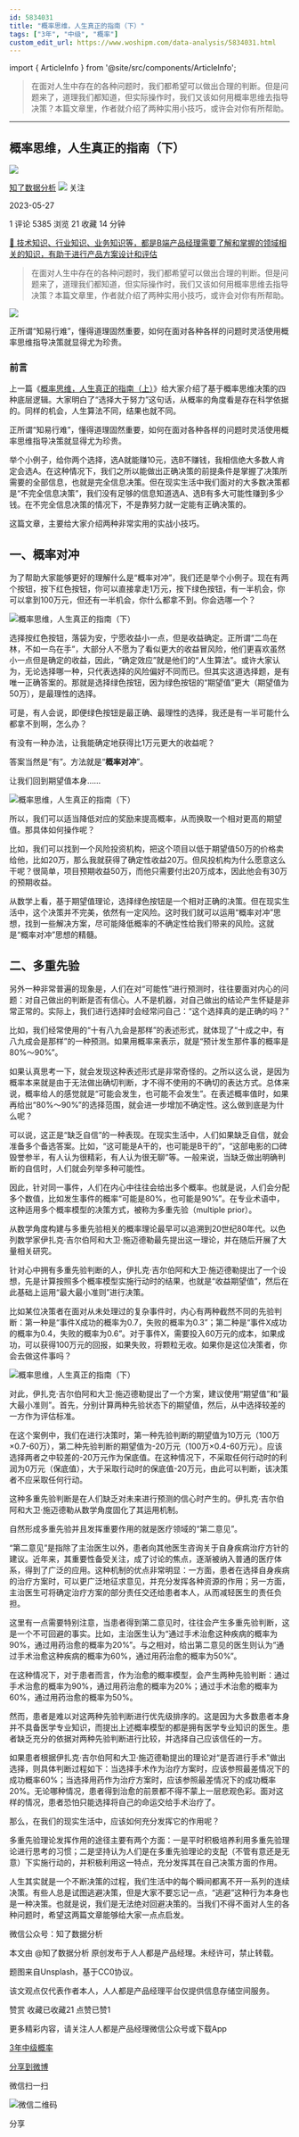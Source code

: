 ```yaml
---
id: 5834031
title: "概率思维，人生真正的指南（下）"
tags: ["3年", "中级", "概率"]
custom_edit_url: https://www.woshipm.com/data-analysis/5834031.html
---
```

import { ArticleInfo } from '@site/src/components/ArticleInfo';

<ArticleInfo
    author="知了数据分析"
    authorLink="https://www.woshipm.com/u/1217498"
    published="2023-05-27"
    views={5385}
    comments={1}
    collects={21}
/>

> 在面对人生中存在的各种问题时，我们都希望可以做出合理的判断。但是问题来了，道理我们都知道，但实际操作时，我们又该如何用概率思维去指导决策？本篇文章里，作者就介绍了两种实用小技巧，或许会对你有所帮助。

---

## 概率思维，人生真正的指南（下）

[![](https://image.woshipm.com/wp-files/2021/04/6eziBPkYVWerJXoMM58b.png!/both/72x72)](https://www.woshipm.com/u/1217498)

[知了数据分析](https://www.woshipm.com/u/1217498) ![](https://static.woshipm.com/tag/1101_1@2x.png) 关注

2023-05-27

1 评论 5385 浏览 21 收藏 14 分钟

[🔗 技术知识、行业知识、业务知识等，都是B端产品经理需要了解和掌握的领域相关的知识，有助于进行产品方案设计和评估](https://ke.qidianla.com/courses/bcpm)

> 在面对人生中存在的各种问题时，我们都希望可以做出合理的判断。但是问题来了，道理我们都知道，但实际操作时，我们又该如何用概率思维去指导决策？本篇文章里，作者就介绍了两种实用小技巧，或许会对你有所帮助。

![](https://image.woshipm.com/wp-files/2023/05/bTJ5oB0PhBvajs1jULOj.jpg)

正所谓“知易行难”，懂得道理固然重要，如何在面对各种各样的问题时灵活使用概率思维指导决策就显得尤为珍贵。

### 前言

上一篇《[概率思维，人生真正的指南（上）](https://www.woshipm.com/data-analysis/5830950.html)》给大家介绍了基于概率思维决策的四种底层逻辑。大家明白了“选择大于努力”这句话，从概率的角度看是存在科学依据的。同样的机会，人生算法不同，结果也就不同。

正所谓“知易行难”，懂得道理固然重要，如何在面对各种各样的问题时灵活使用概率思维指导决策就显得尤为珍贵。

举个小例子，给你两个选择，选A就能赚10元，选B不赚钱，我相信绝大多数人肯定会选A。在这种情况下，我们之所以能做出正确决策的前提条件是掌握了决策所需要的全部信息，也就是完全信息决策。但在现实生活中我们面对的大多数决策都是“不完全信息决策”，我们没有足够的信息知道选A、选B有多大可能性赚到多少钱。在不完全信息决策的情况下，不是靠努力就一定能有正确决策的。

这篇文章，主要给大家介绍两种非常实用的实战小技巧。

## 一、概率对冲

为了帮助大家能够更好的理解什么是“概率对冲”，我们还是举个小例子。现在有两个按钮，按下红色按钮，你可以直接拿走1万元，按下绿色按钮，有一半机会，你可以拿到100万元，但还有一半机会，你什么都拿不到。你会选哪一个？

![概率思维，人生真正的指南（下）](https://image.woshipm.com/wp-files/2023/05/rlRxBZYHVgvHR1Z2jS0J.png)

选择按红色按钮，落袋为安，宁愿收益小一点，但是收益确定。正所谓“二鸟在林，不如一鸟在手”，大部分人不愿为了看似更大的收益冒风险，他们更喜欢虽然小一点但是确定的收益，因此，“确定效应”就是他们的“人生算法”。或许大家认为，无论选择哪一种，只代表选择的风险偏好不同而已。但其实这道选择题，是有唯一正确答案的。那就是选择绿色按钮，因为绿色按钮的“期望值”更大（期望值为50万），是最理性的选择。

可是，有人会说，即便绿色按钮是最正确、最理性的选择，我还是有一半可能什么都拿不到啊，怎么办？

有没有一种办法，让我能确定地获得比1万元更大的收益呢？

答案当然是“有”。方法就是“**概率对冲**”。

让我们回到期望值本身……

![概率思维，人生真正的指南（下）](https://image.woshipm.com/wp-files/2023/05/v32tr7CwvSHUeTxkUpMB.png)

所以，我们可以适当降低对应的奖励来提高概率，从而换取一个相对更高的期望值。那具体如何操作呢？

比如，我们可以找到一个风险投资机构，把这个项目以低于期望值50万的价格卖给他，比如20万，那么我就获得了确定性收益20万。但风投机构为什么愿意这么干呢？很简单，项目预期收益50万，而他只需要付出20万成本，因此他会有30万的预期收益。

从数学上看，基于期望值理论，选择绿色按钮是一个相对正确的决策。但在现实生活中，这个决策并不完美，依然有一定风险。这时我们就可以运用“概率对冲”思想，找到一些解决方案，尽可能降低概率的不确定性给我们带来的风险。这就是“概率对冲”思想的精髓。

## 二、多重先验

另外一种非常普遍的现象是，人们在对“可能性”进行预测时，往往要面对内心的问题：对自己做出的判断是否有信心。人不是机器，对自己做出的结论产生怀疑是非常正常的。实际上，我们进行选择时会经常问自己：“这个选择真的是正确的吗？”

比如，我们经常使用的“十有八九会是那样”的表述形式，就体现了“十成之中，有八九成会是那样”的一种预测。如果用概率来表示，就是“预计发生那件事的概率是80%～90%”。

如果认真思考一下，就会发现这种表述形式是非常奇怪的。之所以这么说，是因为概率本来就是由于无法做出确切判断，才不得不使用的不确切的表达方式。总体来说，概率给人的感觉就是“可能会发生，也可能不会发生”。在表述概率值时，如果再给出“80%～90%”的选择范围，就会进一步增加不确定性。这么做到底是为什么呢？

可以说，这正是“缺乏自信”的一种表现。在现实生活中，人们如果缺乏自信，就会准备多个备选答案。比如，“这可能是A干的，也可能是B干的”，“这部电影的口碑毁誉参半，有人认为很精彩，有人认为很无聊”等。一般来说，当缺乏做出明确判断的自信时，人们就会列举多种可能性。

因此，针对同一事件，人们在内心中往往会给出多个概率。也就是说，人们会分配多个数值，比如发生事件的概率“可能是80%，也可能是90%”。在专业术语中，这种适用多个概率模型的决策方式，被称为多重先验（multiple prior）。

从数学角度构建与多重先验相关的概率理论最早可以追溯到20世纪80年代。以色列数学家伊扎克·吉尔伯阿和大卫·施迈德勒最先提出这一理论，并在随后开展了大量相关研究。

针对心中拥有多重先验判断的人，伊扎克·吉尔伯阿和大卫·施迈德勒提出了一个设想，先是计算按照多个概率模型实施行动时的结果，也就是“收益期望值”，然后在此基础上运用“最大最小准则”进行决策。

比如某位决策者在面对从未处理过的复杂事件时，内心有两种截然不同的先验判断：第一种是“事件X成功的概率为0.7，失败的概率为0.3”；第二种是“事件X成功的概率为0.4，失败的概率为0.6”。对于事件X，需要投入60万元的成本，如果成功，可以获得100万元的回报，如果失败，将颗粒无收。如果你是这位决策者，你会去做这件事吗？

![概率思维，人生真正的指南（下）](https://image.woshipm.com/wp-files/2023/05/PZ2bB8gI13p0MyRoqkfO.png)

对此，伊扎克·吉尔伯阿和大卫·施迈德勒提出了一个方案，建议使用“期望值”和“最大最小准则”。首先，分别计算两种先验状态下的期望值，然后，从中选择较差的一方作为评估标准。

在这个案例中，我们在进行决策时，第一种先验判断的期望值为10万元（100万×0.7-60万），第二种先验判断的期望值为-20万元（100万×0.4-60万元）。应该选择两者之中较差的-20万元作为保底值。在这种情况下，不采取任何行动时的利润为0万元（保底值），大于采取行动时的保底值-20万元，由此可以判断，该决策者不应采取任何行动。

这种多重先验判断是在人们缺乏对未来进行预测的信心时产生的。伊扎克·吉尔伯阿和大卫·施迈德勒从数学角度固化了其运用机制。

自然形成多重先验并且发挥重要作用的就是医疗领域的“第二意见”。

“第二意见”是指除了主治医生以外，患者向其他医生咨询关于自身疾病治疗方针的建议。近年来，其重要性备受关注，成了讨论的焦点，逐渐被纳入普通的医疗体系，得到了广泛的应用。这种机制的优点非常明显：一方面，患者在选择自身疾病的治疗方案时，可以更广泛地征求意见，并充分发挥各种资源的作用；另一方面，主治医生可将确定治疗方案的部分责任交还给患者本人，从而减轻医生的责任负担。

这里有一点需要特别注意，当患者得到第二意见时，往往会产生多重先验判断，这是一个不可回避的事实。比如，主治医生认为“通过手术治愈这种疾病的概率为90%，通过用药治愈的概率为20%”。与之相对，给出第二意见的医生则认为“通过手术治愈这种疾病的概率为60%，通过用药治愈的概率为50%”。

在这种情况下，对于患者而言，作为治愈的概率模型，会产生两种先验判断：通过手术治愈的概率为90%，通过用药治愈的概率为20%；通过手术治愈的概率为60%，通过用药治愈的概率为50%。

然而，患者是难以对这两种先验判断进行优先级排序的。这是因为大多数患者本身并不具备医学专业知识，而提出上述概率模型的都是拥有医学专业知识的医生。患者缺乏充分的依据对两种先验判断进行比较，并选择自己应该信任的一方。

如果患者根据伊扎克·吉尔伯阿和大卫·施迈德勒提出的理论对“是否进行手术”做出选择，则具体判断过程如下：当选择手术作为治疗方案时，应该参照最差情况下的成功概率60%；当选择用药作为治疗方案时，应该参照最差情况下的成功概率20%。无论哪种情况，患者得到治愈的前景都不得不蒙上一层悲观色彩。面对这样的情况，患者恐怕只能选择将自己的命运交给手术治疗了。

那么，在我们的现实生活中，应该如何充分发挥它的作用呢？

多重先验理论发挥作用的途径主要有两个方面：一是平时积极培养利用多重先验理论进行思考的习惯；二是坚持认为人们是在多重先验理论的支配（不管有意还是无意）下实施行动的，并积极利用这一特点，充分发挥其在自己决策方面的作用。

人生其实就是一个不断决策的过程，我们生活中的每个瞬间都离不开一系列的连续决策。有些人总是试图逃避决策，但是大家不要忘记一点，“逃避”这种行为本身也是一种决策。也就是说，我们是无法绝对回避决策的。当我们不得不面对人生的各种问题时，希望这两篇文章能够给大家一点点启发。

微信公众号：知了数据分析

本文由 @知了数据分析 原创发布于人人都是产品经理。未经许可，禁止转载。

题图来自Unsplash，基于CC0协议。

该文观点仅代表作者本人，人人都是产品经理平台仅提供信息存储空间服务。

赞赏 收藏已收藏21 点赞已赞1

更多精彩内容，请关注人人都是产品经理微信公众号或下载App

[3年](https://www.woshipm.com/tag/3%e5%b9%b4)[中级](https://www.woshipm.com/tag/%e4%b8%ad%e7%ba%a7)[概率](https://www.woshipm.com/tag/%e6%a6%82%e7%8e%87)

[分享到微博](https://service.weibo.com/share/share.php?appkey=2775287854&title=概率思维，人生真正的指南（下）&url=https://www.woshipm.com/data-analysis/5834031.html&pic=https://image.woshipm.com/wp-files/2023/05/bTJ5oB0PhBvajs1jULOj.jpg)

微信扫一扫

![微信二维码](https://api.pwmqr.com/qrcode/create/?url=https://www.woshipm.com/data-analysis/5834031.html)

分享